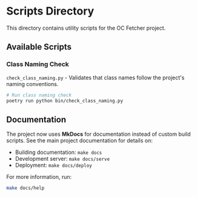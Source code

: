 # Scripts Directory

This directory contains utility scripts for the OC Fetcher project.

## Available Scripts

### Class Naming Check

`check_class_naming.py` - Validates that class names follow the project's naming conventions.

```bash
# Run class naming check
poetry run python bin/check_class_naming.py
```

## Documentation

The project now uses **MkDocs** for documentation instead of custom build scripts. See the main project documentation for details on:

- Building documentation: `make docs`
- Development server: `make docs/serve`
- Deployment: `make docs/deploy`

For more information, run:
```bash
make docs/help
```
